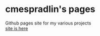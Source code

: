 # cmespradlin's pages
Github pages site for my various projects\
[site is here](https://cmespradlin.github.io/cmespradlin-pages/index.html)
